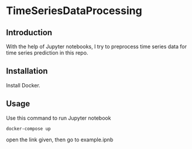 # TimeSeriesDataProcessing

## Introduction

With the help of Jupyter notebooks, I try to preprocess time series data for time series prediction in this repo.

## Installation

Install Docker.

## Usage

Use this command to run Jupyter notebook
```
docker-compose up
```
open the link given, then go to example.ipnb